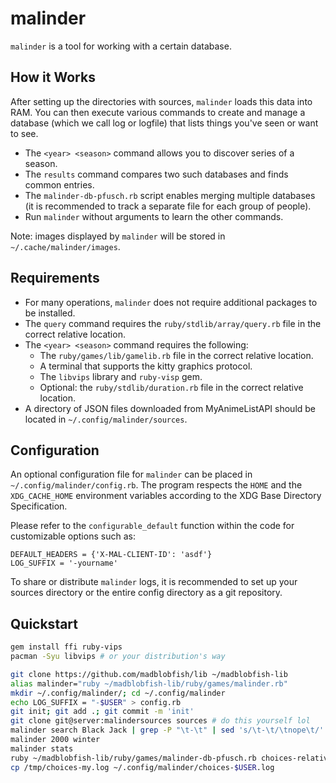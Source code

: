 # malinder

`malinder` is a tool for working with a certain database.

## How it Works
After setting up the directories with sources, `malinder` loads this data into RAM. You can then execute various commands to create and manage a database (which we call log or logfile) that lists things you've seen or want to see.

* The `<year> <season>` command allows you to discover series of a season.
* The `results` command compares two such databases and finds common entries.
* The `malinder-db-pfusch.rb` script enables merging multiple databases (it is recommended to track a separate file for each group of people).
* Run `malinder` without arguments to learn the other commands.

Note: images displayed by `malinder` will be stored in `~/.cache/malinder/images`.

## Requirements
* For many operations, `malinder` does not require additional packages to be installed.
* The `query` command requires the `ruby/stdlib/array/query.rb` file in the correct relative location.
* The `<year> <season>` command requires the following:
	* The `ruby/games/lib/gamelib.rb` file in the correct relative location.
	* A terminal that supports the kitty graphics protocol.
	* The `libvips` library and `ruby-visp` gem.
	* Optional: the `ruby/stdlib/duration.rb` file in the correct relative location.
* A directory of JSON files downloaded from MyAnimeListAPI should be located in `~/.config/malinder/sources`.

## Configuration
An optional configuration file for `malinder` can be placed in `~/.config/malinder/config.rb`. The program respects the `HOME` and the `XDG_CACHE_HOME` environment variables according to the XDG Base Directory Specification.

Please refer to the `configurable_default` function within the code for customizable options such as:
```
DEFAULT_HEADERS = {'X-MAL-CLIENT-ID': 'asdf'}
LOG_SUFFIX = '-yourname'
```
To share or distribute `malinder` logs, it is recommended to set up your sources directory or the entire config directory as a git repository.

## Quickstart
```bash
gem install ffi ruby-vips
pacman -Syu libvips # or your distribution's way

git clone https://github.com/madblobfish/lib ~/madblobfish-lib
alias malinder="ruby ~/madblobfish-lib/ruby/games/malinder.rb"
mkdir ~/.config/malinder/; cd ~/.config/malinder
echo LOG_SUFFIX = "-$USER" > config.rb
git init; git add .; git commit -m 'init'
git clone git@server:malindersources sources # do this yourself lol
malinder search Black Jack | grep -P "\t-\t" | sed 's/\t-\t/\tnope\t/' >> ~/.config/malinder/choices-m.log
malinder 2000 winter
malinder stats
ruby ~/madblobfish-lib/ruby/games/malinder-db-pfusch.rb choices-relative.txt ~/.config/malinder/sharedfile.txt > /tmp/choices-my.log
cp /tmp/choices-my.log ~/.config/malinder/choices-$USER.log
```
